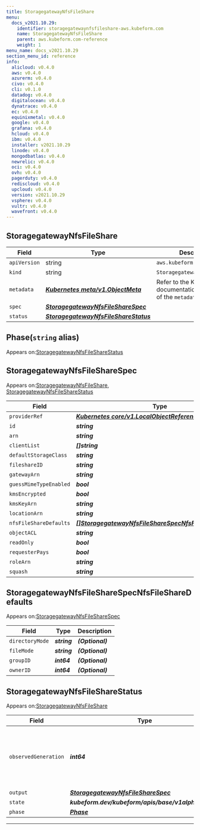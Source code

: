 ```yaml
---
title: StoragegatewayNfsFileShare
menu:
  docs_v2021.10.29:
    identifier: storagegatewaynfsfileshare-aws.kubeform.com
    name: StoragegatewayNfsFileShare
    parent: aws.kubeform.com-reference
    weight: 1
menu_name: docs_v2021.10.29
section_menu_id: reference
info:
  alicloud: v0.4.0
  aws: v0.4.0
  azurerm: v0.4.0
  civo: v0.4.0
  cli: v0.1.0
  datadog: v0.4.0
  digitalocean: v0.4.0
  dynatrace: v0.4.0
  ec: v0.4.0
  equinixmetal: v0.4.0
  google: v0.4.0
  grafana: v0.4.0
  hcloud: v0.4.0
  ibm: v0.4.0
  installer: v2021.10.29
  linode: v0.4.0
  mongodbatlas: v0.4.0
  newrelic: v0.4.0
  oci: v0.4.0
  ovh: v0.4.0
  pagerduty: v0.4.0
  rediscloud: v0.4.0
  upcloud: v0.4.0
  version: v2021.10.29
  vsphere: v0.4.0
  vultr: v0.4.0
  wavefront: v0.4.0
---
```


## StoragegatewayNfsFileShare
| Field | Type | Description |
| ------ | ----- | ----------- |
| `apiVersion` | string | `aws.kubeform.com/v1alpha1` |
|    `kind` | string | `StoragegatewayNfsFileShare` |
| `metadata` | ***[Kubernetes meta/v1.ObjectMeta](https://v1-18.docs.kubernetes.io/docs/reference/generated/kubernetes-api/v1.18/#objectmeta-v1-meta)***|Refer to the Kubernetes API documentation for the fields of the `metadata` field.|
| `spec` | ***[StoragegatewayNfsFileShareSpec](#storagegatewaynfsfilesharespec)***||
| `status` | ***[StoragegatewayNfsFileShareStatus](#storagegatewaynfsfilesharestatus)***||
## Phase(`string` alias)

Appears on:[StoragegatewayNfsFileShareStatus](#storagegatewaynfsfilesharestatus)

## StoragegatewayNfsFileShareSpec

Appears on:[StoragegatewayNfsFileShare](#storagegatewaynfsfileshare), [StoragegatewayNfsFileShareStatus](#storagegatewaynfsfilesharestatus)

| Field | Type | Description |
| ------ | ----- | ----------- |
| `providerRef` | ***[Kubernetes core/v1.LocalObjectReference](https://v1-18.docs.kubernetes.io/docs/reference/generated/kubernetes-api/v1.18/#localobjectreference-v1-core)***||
| `id` | ***string***||
| `arn` | ***string***| ***(Optional)*** |
| `clientList` | ***[]string***||
| `defaultStorageClass` | ***string***| ***(Optional)*** |
| `fileshareID` | ***string***| ***(Optional)*** |
| `gatewayArn` | ***string***||
| `guessMimeTypeEnabled` | ***bool***| ***(Optional)*** |
| `kmsEncrypted` | ***bool***| ***(Optional)*** |
| `kmsKeyArn` | ***string***| ***(Optional)*** |
| `locationArn` | ***string***||
| `nfsFileShareDefaults` | ***[[]StoragegatewayNfsFileShareSpecNfsFileShareDefaults](#storagegatewaynfsfilesharespecnfsfilesharedefaults)***| ***(Optional)*** |
| `objectACL` | ***string***| ***(Optional)*** |
| `readOnly` | ***bool***| ***(Optional)*** |
| `requesterPays` | ***bool***| ***(Optional)*** |
| `roleArn` | ***string***||
| `squash` | ***string***| ***(Optional)*** |
## StoragegatewayNfsFileShareSpecNfsFileShareDefaults

Appears on:[StoragegatewayNfsFileShareSpec](#storagegatewaynfsfilesharespec)

| Field | Type | Description |
| ------ | ----- | ----------- |
| `directoryMode` | ***string***| ***(Optional)*** |
| `fileMode` | ***string***| ***(Optional)*** |
| `groupID` | ***int64***| ***(Optional)*** |
| `ownerID` | ***int64***| ***(Optional)*** |
## StoragegatewayNfsFileShareStatus

Appears on:[StoragegatewayNfsFileShare](#storagegatewaynfsfileshare)

| Field | Type | Description |
| ------ | ----- | ----------- |
| `observedGeneration` | ***int64***| ***(Optional)*** Resource generation, which is updated on mutation by the API Server.|
| `output` | ***[StoragegatewayNfsFileShareSpec](#storagegatewaynfsfilesharespec)***| ***(Optional)*** |
| `state` | ***kubeform.dev/kubeform/apis/base/v1alpha1.State***| ***(Optional)*** |
| `phase` | ***[Phase](#phase)***| ***(Optional)*** |
---
